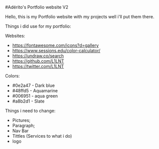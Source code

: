 #Adérito's Portfolio website V2

Hello, this is my Portfolio website with my projects well i'll put them there.

Things i did use for my portfolio:

Websites:
- https://fontawesome.com/icons?d=gallery
- https://www.sessions.edu/color-calculator/
- https://undraw.co/search
- https://github.com/L1LNT
- https://twitter.com/L1LNT

Colors:
- #0e2a47 - Dark blue
- #48ffd5 - Aquamarine
- #006951 - aqua green
- #a8b2d1 - Slate

Things i need to change:

- Pictures;
- Paragraph;
- Nav Bar
- Tittles (Services to what i do)
- logo

